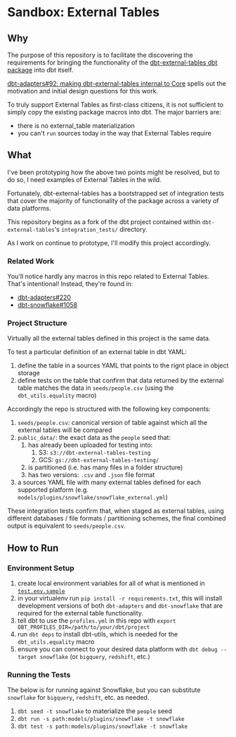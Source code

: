 # Sandbox: External Tables

## Why

The purpose of this repository is to facilitate the discovering the requirements for bringing the functionality of the [dbt-external-tables dbt package](https://github.com/dbt-labs/dbt-external-tables) into dbt itself.

[dbt-adapters#92: making dbt-external-tables internal to Core](https://github.com/dbt-labs/dbt-adapters/discussions/92) spells out the motivation and initial design questions for this work.

To truly support External Tables as first-class citizens, it is not sufficient to simply copy the existing package macros into dbt. The major barriers are:

- there is no external_table materialization
- you can't `run` sources today in the way that External Tables require

## What

I've been prototyping how the above two points might be resolved, but to do so, I need examples of External Tables in the wild.

Fortunately, dbt-external-tables has a bootstrapped set of integration tests that cover the majority of functionality of the package across a variety of data platforms.

This repository begins as a fork of the dbt project contained within `dbt-external-tables`'s `integration_tests/` directory.

As I work on continue to prototype, I'll modify this project accordingly.

### Related Work

You'll notice hardly any macros in this repo related to External Tables. That's intentional! Instead, they're found in:

- [dbt-adapters#220](https://github.com/dbt-labs/dbt-adapters/pull/220)
- [dbt-snowflake#1058](https://github.com/dbt-labs/dbt-snowflake/pull/1058)

### Project Structure

Virtually all the external tables defined in this project is the same data.

To test a particular definition of an external table in dbt YAML:

1. define the table in a sources YAML that points to the rignt place in object storage
2. define tests on the table that confirm that data returned by the external table matches the data in `seeds/people.csv` (using the `dbt_utils.equality` macro)

Accordingly the repo is structured with the following key components:

1. `seeds/people.csv`: canonical version of table against which all the external tables will be compared
2. `public_data/`: the exact data as the `people` seed that:
   1. has already been uploaded for testing into:
      1. S3: `s3://dbt-external-tables-testing`
      2. GCS: `gs://dbt-external-tables-testing/`
   2. is partitioned (i.e. has many files in a folder structure)
   3. has two versions: `.csv` and `.json` file format
3. a sources YAML file with many external tables defined for each supported platform  (e.g. `models/plugins/snowflake/snowflake_external.yml`)

These integration tests confirm that, when staged as external tables, using different databases / file formats / partitioning schemes, the final combined output is equivalent to `seeds/people.csv`.

## How to Run

### Environment Setup

1. create local environment variables for all of what is mentioned in [`test.env.sample`](test.env.sample)
2. in your virtualenv run `pip install -r requirements.txt`, this will install development versions of both `dbt-adapters` and `dbt-snowflake` that are required for the external table functionality.
3. tell dbt to use the `profiles.yml` in this repo with `export DBT_PROFILES_DIR=/path/to/your/dbt/project`
4. run `dbt deps` to install dbt-utils, which is needed for the `dbt_utils.equality` macro
5. ensure you can connect to your desired data platform with `dbt debug --target snowflake` (or `bigquery`, `redshift`, etc.)

### Running the Tests

The below is for running against Snowflake, but you can substitute `snowflake` for `bigquery`, `redshift`, etc. as needed.

1. `dbt seed -t snowflake` to materialize the `people` seed
2. `dbt run -s path:models/plugins/snowflake -t snowflake`
3. `dbt test -s path:models/plugins/snowflake -t snowflake`